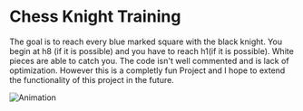 # Chess Knight Training
The goal is to reach every blue marked square with the black knight. You begin at h8 (if it is possible) and you have to reach h1(if it is possible). White pieces are able to catch you. The code isn't well commented and is lack of optimization. However this is a completly fun Project and I hope to extend the functionality of this project in the future. 


![Animation](https://user-images.githubusercontent.com/4529150/174455787-140e5ed3-16e7-4592-975c-bf980c0e6b15.gif)
